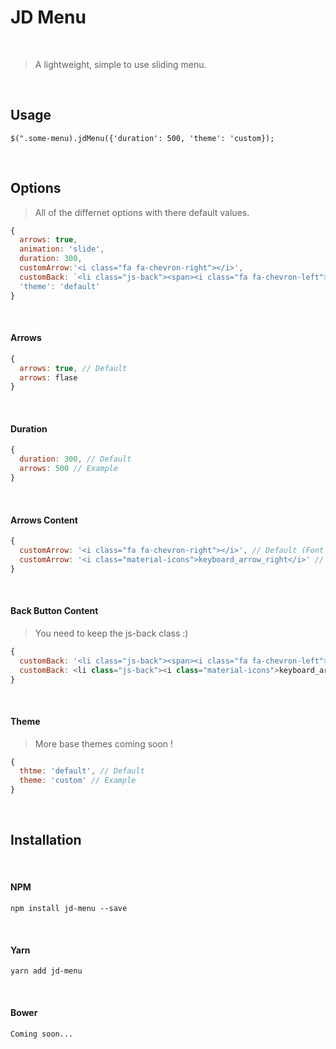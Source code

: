 
# JD Menu

<br>

> A lightweight, simple to use sliding menu.


<br>

## Usage 

```
$(".some-menu).jdMenu({'duration': 500, 'theme': 'custom});
```

<br>

## Options

> All of the differnet options with there default values.

```javascript
{    
  arrows: true,
  animation: 'slide',
  duration: 300,
  customArrow:'<i class="fa fa-chevron-right"></i>',
  customBack: `<li class="js-back"><span><i class="fa fa-chevron-left"></i> Back</span></li>`,
  'theme': 'default'    
}
```
 
<br>

#### Arrows

```javascript
{
  arrows: true, // Default
  arrows: flase
}
```

<br>

#### Duration

```javascript
{
  duration: 300, // Default
  arrows: 500 // Example
}
```

<br>

#### Arrows Content

```javascript
{
  customArrow: '<i class="fa fa-chevron-right"></i>', // Default (Font Awesome)
  customArrow: '<i class="material-icons">keyboard_arrow_right</i>' // Example (Material Icons)
}
```

<br>

#### Back Button Content

> You need to keep the js-back class :)

```javascript
{
  customBack: '<li class="js-back"><span><i class="fa fa-chevron-left"></i> Back</span></li>', // Default
  customBack: <li class="js-back"><i class="material-icons">keyboard_arrow_left</i></li> // Example
}
```

<br>

#### Theme

> More base themes coming soon !

```javascript
{
  thtme: 'default', // Default
  theme: 'custom' // Example
}
```

<br>

## Installation

<br>

#### NPM

```
npm install jd-menu --save
```

<br>

#### Yarn

```
yarn add jd-menu
```

<br>

#### Bower
```
Coming soon...
```